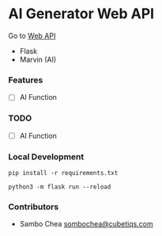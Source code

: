 # AI Generator Web API

Go to [Web API](https://ai-generator-web-api.heroku.ctdn.dev)

-   Flask
-   Marvin (AI)

### Features

-   [ ] AI Function

### TODO

-   [ ] AI Function

### Local Development

```shell
pip install -r requirements.txt
```

```shell
python3 -m flask run --reload
```

### Contributors

-   Sambo Chea <sombochea@cubetiqs.com>
